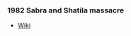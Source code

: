 ### 1982 Sabra and Shatila massacre
- [Wiki](https://en.wikipedia.org/wiki/Sabra_and_Shatila_massacre)